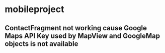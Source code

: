 # mobileproject
## ContactFragment not working cause Google Maps API Key used by MapView and GoogleMap objects is not available
